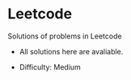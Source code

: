 # Leetcode
Solutions of problems in Leetcode

 * All solutions here are avaliable.

 * Difficulty: Medium

 